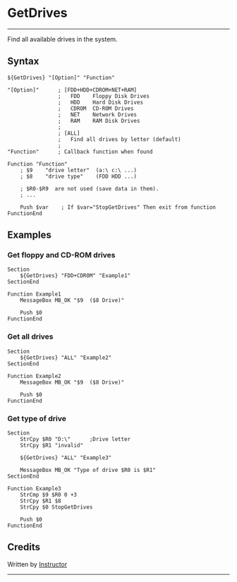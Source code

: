 # GetDrives

---

Find all available drives in the system.

## Syntax

	${GetDrives} "[Option]" "Function"

	"[Option]"      ; [FDD+HDD+CDROM+NET+RAM]
	                ;   FDD    Floppy Disk Drives
	                ;   HDD    Hard Disk Drives 
	                ;   CDROM  CD-ROM Drives
	                ;   NET    Network Drives
	                ;   RAM    RAM Disk Drives
	                ;
	                ; [ALL]
	                ;   Find all drives by letter (default)
	                ;
	"Function"      ; Callback function when found

	Function "Function"
		; $9    "drive letter"  (a:\ c:\ ...)
		; $8    "drive type"    (FDD HDD ...)

		; $R0-$R9  are not used (save data in them).
		; ...

		Push $var    ; If $var="StopGetDrives" Then exit from function
	FunctionEnd

## Examples

### Get floppy and CD-ROM drives

	Section
		${GetDrives} "FDD+CDROM" "Example1"
	SectionEnd

	Function Example1
		MessageBox MB_OK "$9  ($8 Drive)"

		Push $0
	FunctionEnd

### Get all drives

	Section
		${GetDrives} "ALL" "Example2"
	SectionEnd

	Function Example2
		MessageBox MB_OK "$9  ($8 Drive)"

		Push $0
	FunctionEnd

### Get type of drive

	Section
		StrCpy $R0 "D:\"      ;Drive letter
		StrCpy $R1 "invalid"

		${GetDrives} "ALL" "Example3"

		MessageBox MB_OK "Type of drive $R0 is $R1"
	SectionEnd

	Function Example3
		StrCmp $9 $R0 0 +3
		StrCpy $R1 $8
		StrCpy $0 StopGetDrives

		Push $0
	FunctionEnd

## Credits

Written by [Instructor][1]

---

[1]: http://nsis.sourceforge.net/User:Instructor